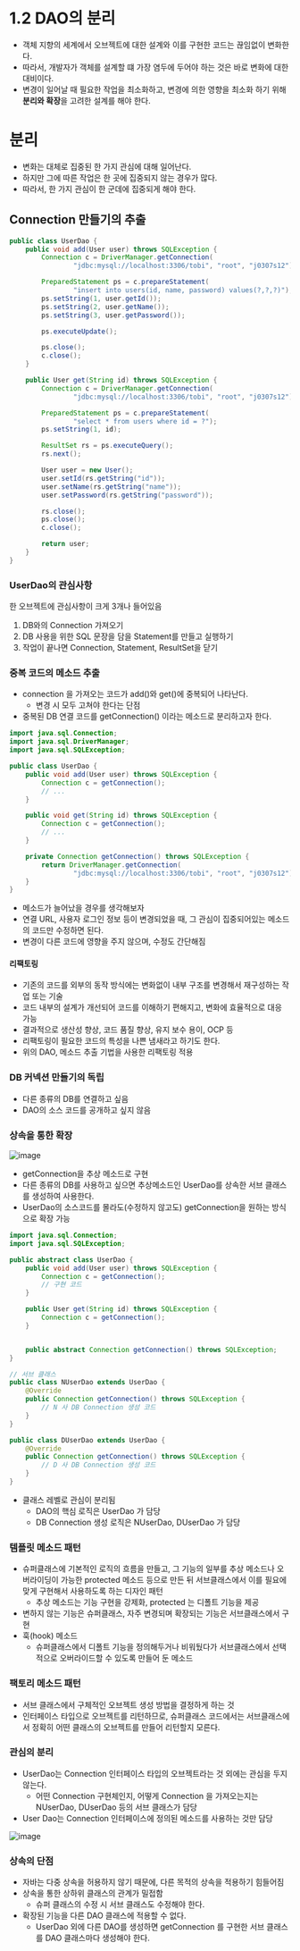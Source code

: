 1.2 DAO의 분리
=
- 객체 지향의 세계에서 오브젝트에 대한 설계와 이를 구현한 코드는 끊임없이 변화한다.
- 따라서, 개발자가 객체를 설계할 떄 가장 염두에 두어야 하는 것은 바로 변화에 대한 대비이다. 
- 변경이 일어날 때 필요한 작업을 최소화하고, 변경에 의한 영향을 최소화 하기 위해 **분리와 확장**을 고려한 설계를 해야 한다. 

# 분리
- 변화는 대체로 집중된 한 가지 관심에 대해 일어난다. 
- 하지만 그에 따른 작업은 한 곳에 집중되지 않는 경우가 많다. 
- 따라서, 한 가지 관심이 한 군데에 집중되게 해야 한다.  

## Connection 만들기의 추출

```java
public class UserDao {
    public void add(User user) throws SQLException {
        Connection c = DriverManager.getConnection(
                "jdbc:mysql://localhost:3306/tobi", "root", "j0307s12");

        PreparedStatement ps = c.prepareStatement(
                "insert into users(id, name, password) values(?,?,?)");
        ps.setString(1, user.getId());
        ps.setString(2, user.getName());
        ps.setString(3, user.getPassword());

        ps.executeUpdate();

        ps.close();
        c.close();
    }

    public User get(String id) throws SQLException {
        Connection c = DriverManager.getConnection(
                "jdbc:mysql://localhost:3306/tobi", "root", "j0307s12");

        PreparedStatement ps = c.prepareStatement(
                "select * from users where id = ?");
        ps.setString(1, id);

        ResultSet rs = ps.executeQuery();
        rs.next();

        User user = new User();
        user.setId(rs.getString("id"));
        user.setName(rs.getString("name"));
        user.setPassword(rs.getString("password"));

        rs.close();
        ps.close();
        c.close();

        return user;
    }
}
```
### UserDao의 관심사항 
한 오브젝트에 관심사항이 크게 3개나 들어있음
1. DB와의 Connection 가져오기
2. DB 사용을 위한 SQL 문장을 담을 Statement를 만들고 실행하기
3. 작업이 끝나면 Connection, Statement, ResultSet을 닫기

### 중복 코드의 메소드 추출
- connection 을 가져오는 코드가 add()와 get()에 중복되어 나타난다. 
  - 변경 시 모두 고쳐야 한다는 단점
- 중복된 DB 연결 코드를 getConnection() 이라는 메소드로 분리하고자 한다.

```java
import java.sql.Connection;
import java.sql.DriverManager;
import java.sql.SQLException;

public class UserDao {
    public void add(User user) throws SQLException {
        Connection c = getConnection();
        // ...
    }

    public void get(String id) throws SQLException {
        Connection c = getConnection();
        // ...
    }

    private Connection getConnection() throws SQLException {
        return DriverManager.getConnection(
                "jdbc:mysql://localhost:3306/tobi", "root", "j0307s12");
    }
}
```
- 메소드가 늘어났을 경우를 생각해보자
- 연결 URL, 사용자 로그인 정보 등이 변경되었을 때, 그 관심이 집중되어있는 메소드의 코드만 수정하면 된다.
- 변경이 다른 코드에 영향을 주지 않으며, 수정도 간단해짐

#### 리팩토링
- 기존의 코드를 외부의 동작 방식에는 변화없이 내부 구조를 변경해서 재구성하는 작업 또는 기술
- 코드 내부의 설계가 개선되어 코드를 이해하기 편해지고, 변화에 효율적으로 대응 가능
- 결과적으로 생산성 향상, 코드 품질 향상, 유지 보수 용이, OCP 등
- 리팩토링이 필요한 코드의 특성을 나쁜 냄새라고 하기도 한다.
- 위의 DAO, 메소드 추출 기법을 사용한 리팩토링 적용

### DB 커넥션 만들기의 독립
- 다른 종류의 DB를 연결하고 싶음
- DAO의 소스 코드를 공개하고 싶지 않음

### 상속을 통한 확장
![image](https://github.com/user-attachments/assets/201ef08e-29b3-4592-82f5-e8fe1365bc48)
- getConnection을 추상 메소드로 구현
- 다른 종류의 DB를 사용하고 싶으면 추상메소드인 UserDao를 상속한 서브 클래스를 생성하여 사용한다. 
- UserDao의 소스코드를 몰라도(수정하지 않고도) getConnection을 원하는 방식으로 확장 가능

```java
import java.sql.Connection;
import java.sql.SQLException;

public abstract class UserDao {
    public void add(User user) throws SQLException {
        Connection c = getConnection();
        // 구현 코드
    }

    public User get(String id) throws SQLException {
        Connection c = getConnection();
    }


    public abstract Connection getConnection() throws SQLException;
}

// 서브 클래스
public class NUserDao extends UserDao {
    @Override
    public Connection getConnection() throws SQLException {
        // N 사 DB Connection 생성 코드
    }
}

public class DUserDao extends UserDao {
    @Override
    public Connection getConnection() throws SQLException {
        // D 사 DB Connection 생성 코드
    }
}
```

- 클래스 레벨로 관심이 분리됨
  - DAO의 핵심 로직은 UserDao 가 담당
  - DB Connection 생성 로직은 NUserDao, DUserDao 가 담당

### 템플릿 메소드 패턴
- 슈퍼클래스에 기본적인 로직의 흐름을 만들고, 그 기능의 일부를 추상 메소드나 오버라이딩이 가능한 protected 메소드 등으로 만든 뒤 서브클래스에서 이를 필요에 맞게 구현해서 사용하도록 하는 디자인 패턴
  - 추상 메소드는 기능 구현을 강제화, protected 는 디폴트 기능을 제공
- 변하지 않는 기능은 슈퍼클래스, 자주 변경되며 확장되는 기능은 서브클래스에서 구현
- 훅(hook) 메소드
  - 슈퍼클래스에서 디폴트 기능을 정의해두거나 비워뒀다가 서브클래스에서 선택적으로 오버라이드할 수 있도록 만들어 둔 메소드

### 팩토리 메소드 패턴
- 서브 클래스에서 구체적인 오브젝트 생성 방법을 결정하게 하는 것
- 인터페이스 타입으로 오브젝트를 리턴하므로, 슈퍼클래스 코드에서는 서브클래스에서 정확히 어떤 클래스의 오브젝트를 만들어 리턴할지 모른다. 

### 관심의 분리
- UserDao는 Connection 인터페이스 타입의 오브젝트라는 것 외에는 관심을 두지 않는다. 
  - 어떤 Connection 구현체인지, 어떻게 Connection 을 가져오는지는 NUserDao, DUserDao 등의 서브 클래스가 담당
- User Dao는 Connection 인터페이스에 정의된 메소드를 사용하는 것만 담당

![image](https://github.com/user-attachments/assets/760ffec4-e37f-4367-bd68-204c32e3cb15)

### 상속의 단점
- 자바는 다중 상속을 허용하지 않기 때문에, 다른 목적의 상속을 적용하기 힘들어짐
- 상속을 통한 상하위 클래스의 관계가 밀접함
  - 슈퍼 클래스의 수정 시 서브 클래스도 수정해야 한다. 
- 확장된 기능을 다른 DAO 클래스에 적용할 수 없다. 
  - UserDao 외에 다른 DAO를 생성하면 getConnection 를 구현한 서브 클래스를 DAO 클래스마다 생성해야 한다. 

